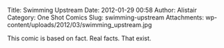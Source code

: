 Title: Swimming Upstream
Date: 2012-01-29 00:58
Author: Alistair
Category: One Shot Comics
Slug: swimming-upstream
Attachments: wp-content/uploads/2012/03/swimming_upstream.jpg

This comic is based on fact. Real facts. That exist.
